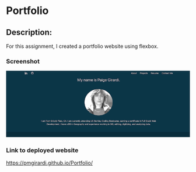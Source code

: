 # Portfolio

## Description:

For this assignment, I created a portfolio website using flexbox.

### Screenshot

![Deployed Website](/background_img/deployed_portfolio.png)

### Link to deployed website

https://pmgirardi.github.io/Portfolio/
